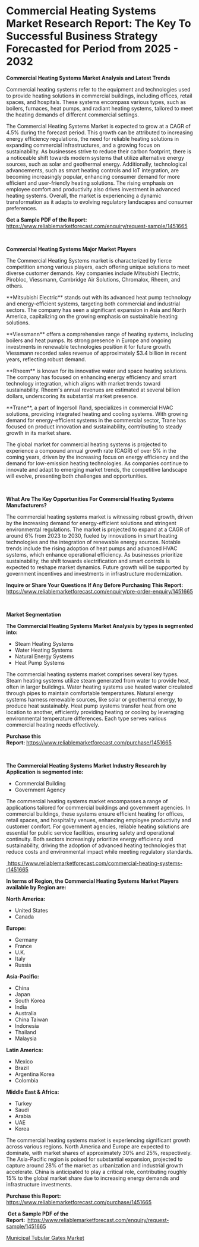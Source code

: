 <p><h1>Commercial Heating Systems Market Research Report: The Key To Successful Business Strategy Forecasted for Period from 2025 - 2032</h1></p><p><strong>Commercial Heating Systems Market Analysis and Latest Trends</strong></p>
<p><p>Commercial heating systems refer to the equipment and technologies used to provide heating solutions in commercial buildings, including offices, retail spaces, and hospitals. These systems encompass various types, such as boilers, furnaces, heat pumps, and radiant heating systems, tailored to meet the heating demands of different commercial settings.</p><p>The Commercial Heating Systems Market is expected to grow at a CAGR of 4.5% during the forecast period. This growth can be attributed to increasing energy efficiency regulations, the need for reliable heating solutions in expanding commercial infrastructures, and a growing focus on sustainability. As businesses strive to reduce their carbon footprint, there is a noticeable shift towards modern systems that utilize alternative energy sources, such as solar and geothermal energy. Additionally, technological advancements, such as smart heating controls and IoT integration, are becoming increasingly popular, enhancing consumer demand for more efficient and user-friendly heating solutions. The rising emphasis on employee comfort and productivity also drives investment in advanced heating systems. Overall, the market is experiencing a dynamic transformation as it adapts to evolving regulatory landscapes and consumer preferences.</p></p>
<p><strong>Get a Sample PDF of the Report:&nbsp;</strong> <a href="https://www.reliablemarketforecast.com/enquiry/request-sample/1451665?utm_campaign=2212&utm_medium=2&utm_source=Github&utm_content=ia&utm_term=28022025&utm_id=commercial-heating-systems">https://www.reliablemarketforecast.com/enquiry/request-sample/1451665</a></p>
<p>&nbsp;</p>
<p><strong>Commercial Heating Systems Major Market Players</strong></p>
<p><p>The Commercial Heating Systems market is characterized by fierce competition among various players, each offering unique solutions to meet diverse customer demands. Key companies include Mitsubishi Electric, Pirobloc, Viessmann, Cambridge Air Solutions, Chromalox, Rheem, and others.</p><p>**Mitsubishi Electric** stands out with its advanced heat pump technology and energy-efficient systems, targeting both commercial and industrial sectors. The company has seen a significant expansion in Asia and North America, capitalizing on the growing emphasis on sustainable heating solutions.</p><p>**Viessmann** offers a comprehensive range of heating systems, including boilers and heat pumps. Its strong presence in Europe and ongoing investments in renewable technologies position it for future growth. Viessmann recorded sales revenue of approximately $3.4 billion in recent years, reflecting robust demand.</p><p>**Rheem** is known for its innovative water and space heating solutions. The company has focused on enhancing energy efficiency and smart technology integration, which aligns with market trends toward sustainability. Rheem's annual revenues are estimated at several billion dollars, underscoring its substantial market presence.</p><p>**Trane**, a part of Ingersoll Rand, specializes in commercial HVAC solutions, providing integrated heating and cooling systems. With growing demand for energy-efficient systems in the commercial sector, Trane has focused on product innovation and sustainability, contributing to steady growth in its market share.</p><p>The global market for commercial heating systems is projected to experience a compound annual growth rate (CAGR) of over 5% in the coming years, driven by the increasing focus on energy efficiency and the demand for low-emission heating technologies. As companies continue to innovate and adapt to emerging market trends, the competitive landscape will evolve, presenting both challenges and opportunities.</p></p>
<p>&nbsp;</p>
<p><strong>What Are The Key Opportunities For Commercial Heating Systems Manufacturers?</strong></p>
<p><p>The commercial heating systems market is witnessing robust growth, driven by the increasing demand for energy-efficient solutions and stringent environmental regulations. The market is projected to expand at a CAGR of around 6% from 2023 to 2030, fueled by innovations in smart heating technologies and the integration of renewable energy sources. Notable trends include the rising adoption of heat pumps and advanced HVAC systems, which enhance operational efficiency. As businesses prioritize sustainability, the shift towards electrification and smart controls is expected to reshape market dynamics. Future growth will be supported by government incentives and investments in infrastructure modernization.</p></p>
<p><strong>Inquire or Share Your Questions If Any Before Purchasing This Report:</strong> <a href="https://www.reliablemarketforecast.com/enquiry/pre-order-enquiry/1451665?utm_campaign=2212&utm_medium=2&utm_source=Github&utm_content=ia&utm_term=28022025&utm_id=commercial-heating-systems">https://www.reliablemarketforecast.com/enquiry/pre-order-enquiry/1451665</a></p>
<p>&nbsp;</p>
<p><strong>Market Segmentation</strong></p>
<p><strong>The Commercial Heating Systems Market Analysis by types is segmented into:</strong></p>
<p><ul><li>Steam Heating Systems</li><li>Water Heating Systems</li><li>Natural Energy Systems</li><li>Heat Pump Systems</li></ul></p>
<p><p>The commercial heating systems market comprises several key types. Steam heating systems utilize steam generated from water to provide heat, often in larger buildings. Water heating systems use heated water circulated through pipes to maintain comfortable temperatures. Natural energy systems harness renewable sources, like solar or geothermal energy, to produce heat sustainably. Heat pump systems transfer heat from one location to another, efficiently providing heating or cooling by leveraging environmental temperature differences. Each type serves various commercial heating needs effectively.</p></p>
<p><strong>Purchase this Report:&nbsp;</strong><a href="https://www.reliablemarketforecast.com/purchase/1451665?utm_campaign=2212&utm_medium=2&utm_source=Github&utm_content=ia&utm_term=28022025&utm_id=commercial-heating-systems">https://www.reliablemarketforecast.com/purchase/1451665</a></p>
<p>&nbsp;</p>
<p><strong>The Commercial Heating Systems Market Industry Research by Application is segmented into:</strong></p>
<p><ul><li>Commercial Building</li><li>Government Agency</li></ul></p>
<p><p>The commercial heating systems market encompasses a range of applications tailored for commercial buildings and government agencies. In commercial buildings, these systems ensure efficient heating for offices, retail spaces, and hospitality venues, enhancing employee productivity and customer comfort. For government agencies, reliable heating solutions are essential for public service facilities, ensuring safety and operational continuity. Both sectors increasingly prioritize energy efficiency and sustainability, driving the adoption of advanced heating technologies that reduce costs and environmental impact while meeting regulatory standards.</p></p>
<p><a href="https://www.reliablemarketforecast.com/commercial-heating-systems-r1451665?utm_campaign=2212&utm_medium=2&utm_source=Github&utm_content=ia&utm_term=28022025&utm_id=commercial-heating-systems">&nbsp;https://www.reliablemarketforecast.com/commercial-heating-systems-r1451665</a></p>
<p><strong>In terms of Region, the Commercial Heating Systems Market Players available by Region are:</strong></p>
<p>
    <p> <strong> North America: </strong>
        <ul>
            <li>United States</li>
            <li>Canada</li>
        </ul>
        </p> 
    <p> <strong> Europe: </strong>
        <ul>
            <li>Germany</li>
            <li>France</li>
            <li>U.K.</li>
            <li>Italy</li>
            <li>Russia</li>
        </ul>
        </p> 
    <p> <strong> Asia-Pacific: </strong>
        <ul>
            <li>China</li>
            <li>Japan</li>
            <li>South Korea</li>
            <li>India</li>
            <li>Australia</li>
            <li>China Taiwan</li>
            <li>Indonesia</li>
            <li>Thailand</li>
            <li>Malaysia</li>
        </ul>
        </p> 
    <p> <strong> Latin America: </strong>
        <ul>
            <li>Mexico</li>
            <li>Brazil</li>
            <li>Argentina Korea</li>
            <li>Colombia</li>
        </ul>
        </p> 
    <p> <strong> Middle East & Africa: </strong>
        <ul>
            <li>Turkey</li>
            <li>Saudi</li>
            <li>Arabia</li>
            <li>UAE</li>
            <li>Korea</li>
        </ul>
    </p>
    </p>
<p><p>The commercial heating systems market is experiencing significant growth across various regions. North America and Europe are expected to dominate, with market shares of approximately 30% and 25%, respectively. The Asia-Pacific region is poised for substantial expansion, projected to capture around 28% of the market as urbanization and industrial growth accelerate. China is anticipated to play a critical role, contributing roughly 15% to the global market share due to increasing energy demands and infrastructure investments.</p></p>
<p><strong>Purchase this Report: </strong><a href="https://www.reliablemarketforecast.com/purchase/1451665?utm_campaign=2212&utm_medium=2&utm_source=Github&utm_content=ia&utm_term=28022025&utm_id=commercial-heating-systems">https://www.reliablemarketforecast.com/purchase/1451665</a></p>
<p>&nbsp;<strong>Get a Sample PDF of the Report:&nbsp;&nbsp;</strong><a href="https://www.reliablemarketforecast.com/enquiry/request-sample/1451665?utm_campaign=2212&utm_medium=2&utm_source=Github&utm_content=ia&utm_term=28022025&utm_id=commercial-heating-systems">https://www.reliablemarketforecast.com/enquiry/request-sample/1451665</a></p>
<p><strong></strong></p>
<p><p><a href="https://github.com/dandanaranfj/Market-Research-Report-List-1/blob/main/municipal-tubular-gates-market.md?utm_campaign=2212&utm_medium=2&utm_source=Github&utm_content=ia&utm_term=28022025&utm_id=commercial-heating-systems">Municipal Tubular Gates Market</a></p></p>